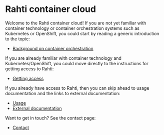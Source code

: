 # Rahti container cloud

Welcome to the Rahti container cloud! If you are not yet
familiar with container technology or container orchestration systems such as
Kubernetes or OpenShift, you could start by reading a generic introduction to
the topic:

  * [Background on container orchestration ](/cloud/rahti/introduction/background/)

If you are already familiar with container technology and Kubernetes/OpenShift,
you could move directly to the instructions for getting access to Rahti:

  * [Getting access ](/cloud/rahti/introduction/access/)

If you already have access to Rahti, then you can skip ahead to usage
documentation and the links to external documentation:

  * [Usage ](/cloud/rahti/usage/getting_started/)
  * [External documentation ](/cloud/rahti/ext_docs/)

Want to get in touch? See the contact page:

  * [Contact ](/cloud/rahti/contact/)
